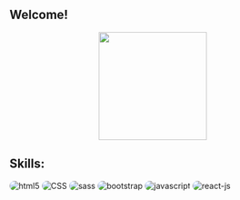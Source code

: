 ## Welcome!

<div align="center">

<img height="190em" src="https://github-readme-stats.vercel.app/api/top-langs/?username=wessouzza&layout=compact&langs_count=7&theme=prussian"/>
</div>

## Skills:
<div style='display: inline-block'>
 <img alt='html5' src='https://img.shields.io/badge/HTML5-E34F26?style=for-the-badge&logo=html5&logoColor=white' style='border-radius: 1rem;'>
 <img alt='CSS' src='https://img.shields.io/badge/CSS3-1572B6?style=for-the-badge&logo=css3&logoColor=white' style='border-radius: 1rem;'>
 <img alt='sass' src='https://img.shields.io/badge/Sass-CC6699?style=for-the-badge&logo=sass&logoColor=white' style='border-radius: 1rem;'>
 <img alt='bootstrap' src='https://img.shields.io/badge/Bootstrap-563D7C?style=for-the-badge&logo=bootstrap&logoColor=white' style='border-radius: 1rem;'>
 <img alt='javascript' src='https://img.shields.io/badge/JavaScript-F7DF1E?style=for-the-badge&logo=javascript&logoColor=black' style='border-radius: 1rem;'>
 <img alt='react-js' src='https://img.shields.io/badge/React-20232A?style=for-the-badge&logo=react&logoColor=61DAFB' style='border-radius: 1rem;'>
</div>


